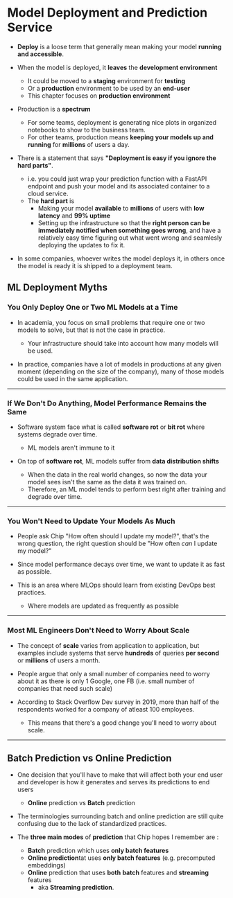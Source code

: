 # Model Deployment and Prediction Service

- **Deploy** is a loose term that generally mean making your model **running and accessible**.
- When the model is deployed, it **leaves** the **development environment**
  - It could be moved to a **staging** environment for **testing**
  - Or a **production** environment to be used by an **end-user**
  - This chapter focuses on **production environment**

- Production is a **spectrum**
  - For some teams, deployment is generating nice plots in organized notebooks to show to the business team.
  - For other teams, production means **keeping your models up and running** for **millions** of users a day.

- There is a statement that says **"Deployment is easy if you ignore the hard parts"**.
  - i.e. you could just wrap your prediction function with a FastAPI endpoint and push your model and its associated container to a cloud service.
  - The **hard part** is
    - Making your model **available** to **millions** of users with **low latency** and **99% uptime**
    - Setting up the infrastructure so that the **right person can be immediately notified when something goes wrong**, and have a relatively easy time figuring out what went wrong and seamlesly deploying the updates to fix it.

- In some companies, whoever writes the model deploys it, in others once the model is ready it is shipped to a deployment team.
  
## ML Deployment Myths

### You Only Deploy One or Two ML Models at a Time

- In academia, you focus on small problems that require one or two models to solve, but that is not the case in practice.
  - Your infrastructure should take into account how many models will be used.

- In practice, companies have a lot of models in productions at any given moment (depending on the size of the company), many of those models could be used in the same application.
****

### If We Don't Do Anything, Model Performance Remains the Same

- Software system face what is called **software rot** or **bit rot** where systems degrade over time.
  - ML models aren't immune to it

- On top of **software rot**, ML models suffer from **data distribution shifts**
  - When the data in the real world changes, so now the data your model sees isn't the same as the data it was trained on.
  - Therefore, an ML model tends to perform best right after training and degrade over time.

****

### You Won't Need to Update Your Models As Much

- People ask Chip "How often should I update my model?", that's the wrong question, the right question should be "How often *can* I update my model?"

- Since model performance decays over time, we want to update it as fast as possible.
- This is an area where MLOps should learn from existing DevOps best practices.
  - Where models are updated as frequently as possible

****

### Most ML Engineers Don't Need to Worry About Scale

- The concept of **scale** varies from application to application, but examples include systems that serve **hundreds** of queries **per second** or **millions** of users a month.
- People argue that only a small number of companies need to worry about it as there is only 1 Google, one FB (i.e. small number of companies that need such scale)
  
- According to Stack Overflow Dev survey in 2019, more than half of the respondents worked for a company of atleast 100 employees.
  - This means that there's a good change you'll need to worry about scale.

****

## Batch Prediction vs Online Prediction

- One decision that you'll have to make that will affect both your end user and developer is how it generates and serves its predictions to end users
  - **Online** prediction vs **Batch** prediction
- The terminologies surrounding batch and online prediction are still quite confusing due to the lack of standardized practices.
- The **three main modes** of **prediction** that Chip hopes I remember are :

  - **Batch** prediction which uses **only batch features**
  - **Online prediction**tat uses **only batch features** (e.g. precomputed embeddings)
  - **Online** prediction that uses **both** **batch** features and **streaming** features
    - aka **Streaming prediction**.
